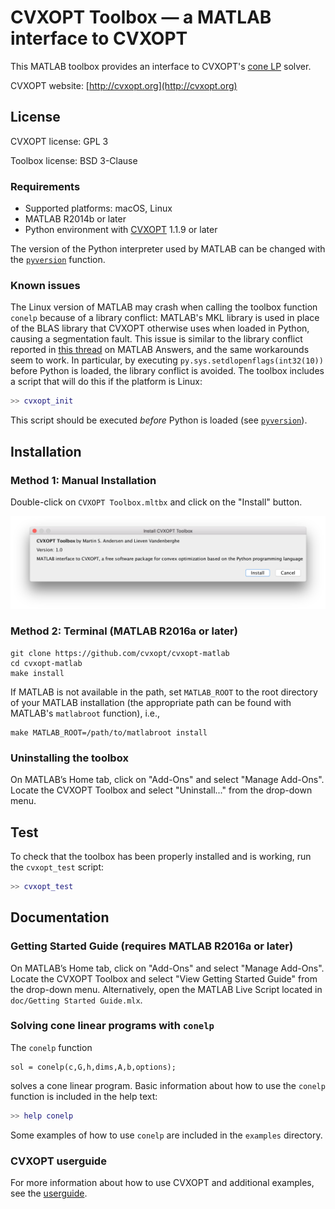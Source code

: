 # CVXOPT Toolbox — a MATLAB interface to CVXOPT
This MATLAB toolbox provides an interface to CVXOPT's [cone LP](http://cvxopt.org/userguide/coneprog.html?#linear-cone-programs) solver.

CVXOPT website: [http://cvxopt.org](http://cvxopt.org)

## License
CVXOPT license: GPL 3

Toolbox license: BSD 3-Clause

### Requirements
- Supported platforms: macOS, Linux
- MATLAB R2014b or later
- Python environment with [CVXOPT](https://github.com/cvxopt/cvxopt) 1.1.9 or later

The version of the Python interpreter used by MATLAB can be changed with the [`pyversion`](http://www.mathworks.com/help/matlab/ref/pyversion.html) function.

### Known issues
The Linux version of MATLAB may crash when calling the toolbox function `conelp` because of a library conflict: MATLAB's MKL library is used in place of the BLAS library that CVXOPT otherwise uses when loaded in Python, causing a segmentation fault. This issue is similar to the library conflict reported in [this thread](https://www.mathworks.com/matlabcentral/answers/265247-importing-custom-python-module-fails) on MATLAB Answers, and the same workarounds seem to work. In particular, by executing `py.sys.setdlopenflags(int32(10))` before Python is loaded, the library conflict is avoided. The toolbox includes a script that will do this if the platform is Linux:

```matlab
>> cvxopt_init
```

This script should be executed *before* Python is loaded (see [`pyversion`](http://www.mathworks.com/help/matlab/ref/pyversion.html)).

## Installation

### Method 1: Manual Installation
Double-click on `CVXOPT Toolbox.mltbx` and click on the "Install" button.

![install-manually](img/install-manually.png)


### Method 2: Terminal (MATLAB R2016a or later)

```
git clone https://github.com/cvxopt/cvxopt-matlab
cd cvxopt-matlab
make install
```

If MATLAB is not available in the path, set `MATLAB_ROOT` to the root directory of your MATLAB installation (the appropriate path can be found with MATLAB's `matlabroot` function), i.e.,

```
make MATLAB_ROOT=/path/to/matlabroot install
```

### Uninstalling the toolbox
On MATLAB’s Home tab, click on "Add-Ons" and select "Manage Add-Ons". Locate the CVXOPT Toolbox and select "Uninstall..." from the drop-down menu.


## Test
To check that the toolbox has been properly installed and is working, run the `cvxopt_test` script:

```matlab
>> cvxopt_test
```

## Documentation

### Getting Started Guide (requires MATLAB R2016a or later)
On MATLAB’s Home tab, click on "Add-Ons" and select "Manage Add-Ons". Locate the CVXOPT Toolbox and select "View Getting Started Guide" from the drop-down menu. Alternatively, open the MATLAB Live Script located in `doc/Getting Started Guide.mlx`.

### Solving cone linear programs with `conelp`

The `conelp` function  

```
sol = conelp(c,G,h,dims,A,b,options);  
```

solves a cone linear program. Basic information about how to use the `conelp` function is included in the help text:

```matlab
>> help conelp
```
Some examples of how to use `conelp` are included in the `examples` directory.

### CVXOPT userguide

For more information about how to use CVXOPT and additional examples, see the [userguide](http://cvxopt.org/userguide/).
